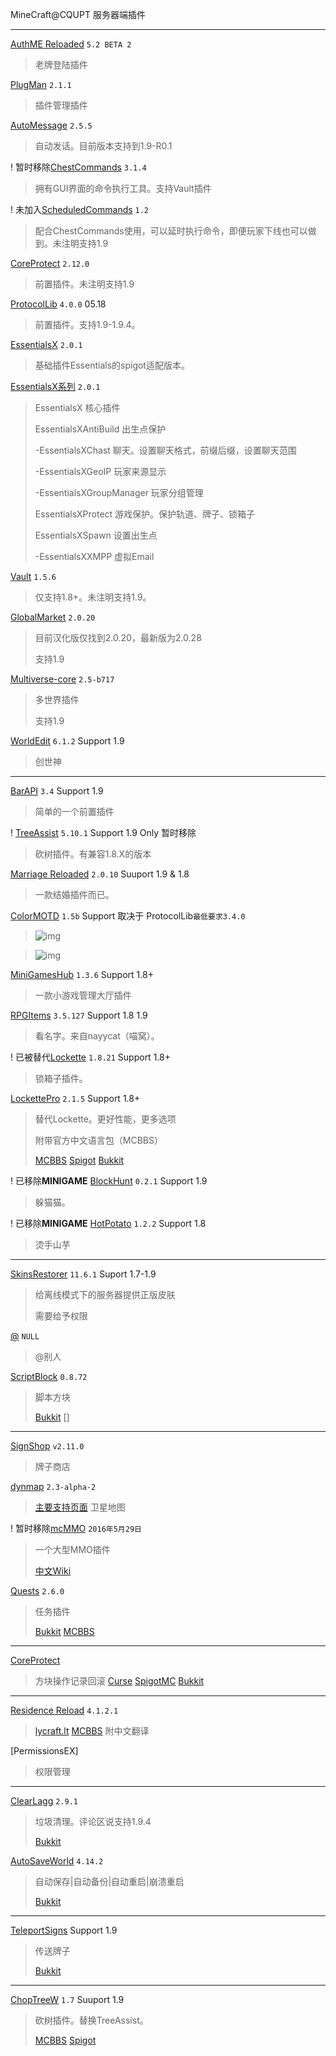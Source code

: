 MineCraft@CQUPT 服务器端插件

****

[AuthME Reloaded](http://dev.bukkit.org/bukkit-plugins/authme-reloaded) `5.2 BETA 2`

> 老牌登陆插件


[PlugMan](http://dev.bukkit.org/bukkit-plugins/plugman/) `2.1.1`

> 插件管理插件

[AutoMessage](http://dev.bukkit.org/bukkit-plugins/automessage) `2.5.5`

> 自动发话。目前版本支持到1.9-R0.1


! 暂时移除[ChestCommands](http://dev.bukkit.org/bukkit-plugins/chest-commands) `3.1.4`

> 拥有GUI界面的命令执行工具。支持Vault插件

! 未加入[ScheduledCommands](http://dev.bukkit.org/bukkit-plugins/scheduledcommands/) `1.2`

> 配合ChestCommands使用，可以延时执行命令，即便玩家下线也可以做到。未注明支持1.9

[CoreProtect](http://dev.bukkit.org/bukkit-plugins/coreprotect) `2.12.0`

> 前置插件。未注明支持1.9

[ProtocolLib](http://dev.bukkit.org/bukkit-plugins/protocollib) `4.0.0` 05.18

> 前置插件。支持1.9-1.9.4。

[EssentialsX](https://www.spigotmc.org/resources/essentialsx.9089/) `2.0.1` 

> 基础插件Essentials的spigot适配版本。

[EssentialsX系列](https://ci.drtshock.net/job/EssentialsX/) `2.0.1`

> EssentialsX		核心插件
>
> EssentialsXAntiBuild	出生点保护
>
> -EssentialsXChast	聊天。设置聊天格式，前缀后缀，设置聊天范围
>
> -EssentialsXGeoIP	玩家来源显示
>
> -EssentialsXGroupManager	玩家分组管理
>
> EssentialsXProtect	游戏保护。保护轨道、牌子、锁箱子
>
> EssentialsXSpawn	设置出生点
>
> -EssentialsXXMPP	虚拟Email

[Vault](http://dev.bukkit.org/bukkit-plugins/vault) `1.5.6` 

> 仅支持1.8+。未注明支持1.9。

[GlobalMarket](http://dev.bukkit.org/bukkit-plugins/global-market) `2.0.20`

> 目前汉化版仅找到2.0.20，最新版为2.0.28
>
> 支持1.9

[Multiverse-core](http://dev.bukkit.org/bukkit-plugins/multiverse-core) `2.5-b717`

> 多世界插件
>
> 支持1.9

[WorldEdit](http://dev.bukkit.org/bukkit-plugins/worldedit) `6.1.2` Support 1.9

> 创世神

---

[BarAPI](http://dev.bukkit.org/bukkit-plugins/bar-api/) `3.4` Support 1.9

> 简单的一个前置插件

! [TreeAssist](https://www.spigotmc.org/resources/treeassist.16941/) `5.10.1` Support 1.9 Only 暂时移除

> 砍树插件。有兼容1.8.X的版本

[Marriage Reloaded](http://dev.bukkit.org/bukkit-plugins/marriage-reloaded/) `2.0.10` Suuport 1.9 & 1.8

> 一款结婚插件而已。

[ColorMOTD](http://www.mcbbs.net/thread-448326-1-1.html) `1.5b` Support 取决于 ProtocolLib`最低要求3.4.0` 

> ![img](http://i1.buimg.com/f388788dd36290c9.png)



> ![img](http://i1.buimg.com/5de06ef42ba3e8ec.png)

[MiniGamesHub](http://www.mcbbs.net/thread-581571-1-1.html) `1.3.6` Support 1.8+

> 一款小游戏管理大厅插件

[RPGItems](https://www.spigotmc.org/resources/rpgitems.17549/) `3.5.127` Support 1.8 1.9

> 看名字。来自nayycat（喵窝）。

! 已被替代[Lockette](http://dev.bukkit.org/bukkit-plugins/lockette/) `1.8.21` Support 1.8+

> 锁箱子插件。

[LockettePro]() `2.1.5` Support 1.8+

> 替代Lockette。更好性能，更多选项
>
> 附带官方中文语言包（MCBBS）
>
> [MCBBS](http://www.mcbbs.net/thread-567962-1-1.html)	[Spigot](https://www.spigotmc.org/resources/lockettepro.20427/)	[Bukkit](http://dev.bukkit.org/bukkit-plugins/lockettepro/files/) 

! 已移除**MINIGAME** [BlockHunt](http://dev.bukkit.org/bukkit-plugins/blockhunt/) `0.2.1` Support 1.9

> 躲猫猫。

! 已移除**MINIGAME** [HotPotato](http://dev.bukkit.org/bukkit-plugins/hot-potato/) `1.2.2` Support 1.8

> 烫手山芋

----

[SkinsRestorer](https://www.spigotmc.org/resources/skinsrestorer.2124/) `11.6.1` Suport 1.7-1.9

> 给离线模式下的服务器提供正版皮肤
>
> 需要给予权限

[@](http://www.mcbbs.net/thread-210101-1-1.html) `NULL` 

> @别人

[ScriptBlock]() `0.8.72`

> 脚本方块
>
> [Bukkit](http://dev.bukkit.org/bukkit-plugins/scriptblock/)	[]

---

[SignShop](http://dev.bukkit.org/bukkit-plugins/signshop/) `v2.11.0`

> 牌子商店

[dynmap](https://www.spigotmc.org/resources/dynmap.274/) `2.3-alpha-2`

> [主要支持页面](https://www.spigotmc.org/resources/dynmap.274/) 
> 卫星地图

! 暂时移除[mcMMO](http://www.mcbbs.net/thread-107124-1-1.html) `2016年5月29日` 

> 一个大型MMO插件
>
> [中文Wiki](http://www.mcbbs.net/thread-552650-1-1.html) 

[Quests]() `2.6.0`

> 任务插件
>
> [Bukkit](http://dev.bukkit.org/bukkit-plugins/quests/)	[MCBBS](http://www.mcbbs.net/thread-231713-1-1.html)

---

[CoreProtect]() 

> 方块操作记录回滚
> [Curse](http://mods.curse.com/bukkit-plugins/minecraft/coreprotect)	[SpigotMC](https://www.spigotmc.org/resources/coreprotect.8631/)	[Bukkit](http://dev.bukkit.org/bukkit-plugins/coreprotect/)

---

[Residence Reload]() `4.1.2.1`

> [lycraft.lt](http://ltcraft.lt/Residence/)	[MCBBS](http://www.mcbbs.net/thread-559010-1-1.html) 附中文翻译

[PermissionsEX]

> 权限管理

---

[ClearLagg]() `2.9.1` 

> 垃圾清理。评论区说支持1.9.4
>
> [Bukkit](http://dev.bukkit.org/bukkit-plugins/clearlagg/)

[AutoSaveWorld]() `4.14.2`

> 自动保存|自动备份|自动重启|崩溃重启
>
> [Bukkit](http://dev.bukkit.org/bukkit-plugins/autosaveworld/)

---

[TeleportSigns]() Support 1.9

> 传送牌子
>
> [Bukkit](http://dev.bukkit.org/bukkit-plugins/teleportsigns/)

---

[ChopTreeW]() `1.7` Suuport 1.9

> 砍树插件。替换TreeAssist。
>
> [MCBBS](http://www.mcbbs.net/thread-544533-1-4.html)	[Spigot](https://www.spigotmc.org/resources/choptreew.17585/)